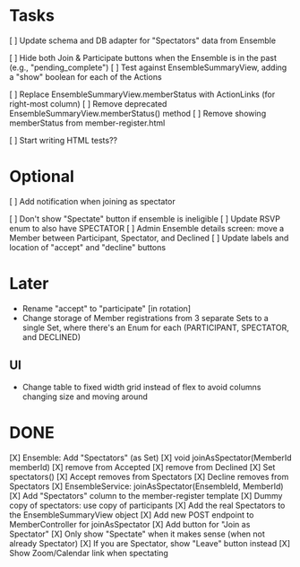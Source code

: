 # Tasks

[ ] Update schema and DB adapter for "Spectators" data from Ensemble

[ ] Hide both Join & Participate buttons when the Ensemble is in the past (e.g., "pending_complete")
    [ ] Test against EnsembleSummaryView, adding a "show" boolean for each of the Actions 

[ ] Replace EnsembleSummaryView.memberStatus with ActionLinks (for right-most column)
    [ ] Remove deprecated EnsembleSummaryView.memberStatus() method
    [ ] Remove showing memberStatus from member-register.html

[ ] Start writing HTML tests??

# Optional

[ ] Add notification when joining as spectator

[ ] Don't show "Spectate" button if ensemble is ineligible
[ ] Update RSVP enum to also have SPECTATOR
[ ] Admin Ensemble details screen: move a Member between Participant, Spectator, and Declined
[ ] Update labels and location of "accept" and "decline" buttons

# Later

* Rename "accept" to "participate" [in rotation]
* Change storage of Member registrations from 3 separate Sets to a single Set,
  where there's an Enum for each (PARTICIPANT, SPECTATOR, and DECLINED)

## UI

* Change table to fixed width grid instead of flex to avoid columns changing size and moving around

# DONE

[X] Ensemble: Add "Spectators" (as Set<MemberId>)
    [X] void joinAsSpectator(MemberId memberId)
        [X] remove from Accepted 
        [X] remove from Declined
    [X] Set<MemberId> spectators()
    [X] Accept removes from Spectators
    [X] Decline removes from Spectators
[X] EnsembleService: joinAsSpectator(EnsembleId, MemberId)
[X] Add "Spectators" column to the member-register template
    [X] Dummy copy of spectators: use copy of participants
    [X] Add the real Spectators to the EnsembleSummaryView object
    [X] Add new POST endpoint to MemberController for joinAsSpectator
    [X] Add button for "Join as Spectator"
    [X] Only show "Spectate" when it makes sense (when not already Spectator)
        [X] If you are Spectator, show "Leave" button instead
[X] Show Zoom/Calendar link when spectating
 